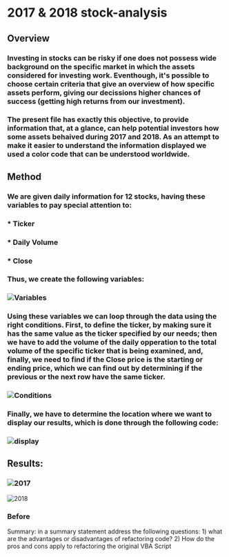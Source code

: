 # 2017 & 2018 stock-analysis

## Overview
### Investing in stocks can be risky if one does not possess wide background on the specific market in which the assets considered for investing work. Eventhough, it's possible to choose certain criteria that give an overview of how specific assets perform, giving our decissions higher chances of success (getting high returns from our investment).

### The present file has exactly this objective, to provide information that, at a glance, can help potential investors how some assets behaived during 2017 and 2018. As an attempt to make it easier to understand the information displayed we used a color code that can be understood worldwide.


## Method

### We are given daily information for 12 stocks, having these variables to pay special attention to:
### * Ticker
### * Daily Volume
### * Close
### Thus, we create the following variables:

### ![Variables](https://user-images.githubusercontent.com/89816213/135195133-75859c97-21dd-43bd-888f-22be1829922a.PNG)

### Using these variables we can loop through the data using the right conditions. First, to define the ticker, by making sure it has the same value as the ticker specified by our needs; then we have to add the volume of the daily opperation to the total volume of the specific ticker that is being examined, and, finally, we need to find if the Close price is the starting or ending price, which we can find out by determining if the previous or the next row have the same ticker. 

### ![Conditions](https://user-images.githubusercontent.com/89816213/135195244-295fc963-ac6c-404e-9d8a-386094b1ead3.PNG)

### Finally, we have to determine the location where we want to display our results, which is done through the following code:

### ![display](https://user-images.githubusercontent.com/89816213/135195957-ce39c2b0-865e-4b60-94d4-59d06cba84d0.PNG)


## Results:

### ![2017](https://user-images.githubusercontent.com/89816213/135199364-14bb400f-97a5-4997-9b21-d67eae825961.PNG)
![2018](https://user-images.githubusercontent.com/89816213/135199365-1113f2b9-32ec-474b-9a0c-bd3ba1caf704.PNG)


### Before 
Summary: in a summary statement address the following questions: 1) what are the advantages or disadvantages of refactoring code? 2) How do the pros and cons apply to refactoring the original VBA Script 
